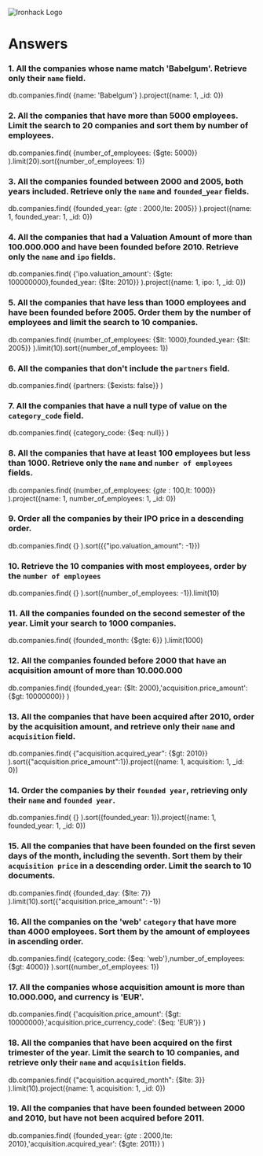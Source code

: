 ![Ironhack Logo](https://i.imgur.com/1QgrNNw.png)

# Answers

### 1. All the companies whose name match 'Babelgum'. Retrieve only their `name` field.

db.companies.find(
{name: 'Babelgum'}
).project({name: 1, \_id: 0})

### 2. All the companies that have more than 5000 employees. Limit the search to 20 companies and sort them by **number of employees**.

db.companies.find(
{number_of_employees: {$gte: 5000}}
).limit(20).sort({number_of_employees: 1})

### 3. All the companies founded between 2000 and 2005, both years included. Retrieve only the `name` and `founded_year` fields.

db.companies.find(
{founded_year: {$gte: 2000,$lte: 2005}}
).project({name: 1, founded_year: 1, \_id: 0})

### 4. All the companies that had a Valuation Amount of more than 100.000.000 and have been founded before 2010. Retrieve only the `name` and `ipo` fields.

db.companies.find(
{'ipo.valuation_amount': {$gte: 100000000},founded_year: {$lte: 2010}}
).project({name: 1, ipo: 1, \_id: 0})

### 5. All the companies that have less than 1000 employees and have been founded before 2005. Order them by the number of employees and limit the search to 10 companies.

db.companies.find(
{number_of_employees: {$lt: 1000},founded_year: {$lt: 2005}}
).limit(10).sort({number_of_employees: 1})

### 6. All the companies that don't include the `partners` field.

<!-- db.companies.find(
  {partners: {$ne: []}}
) -->

db.companies.find(
{partners: {$exists: false}}
)

### 7. All the companies that have a null type of value on the `category_code` field.

db.companies.find(
{category_code: {$eq: null}}
)

### 8. All the companies that have at least 100 employees but less than 1000. Retrieve only the `name` and `number of employees` fields.

db.companies.find(
{number_of_employees: {$gte: 100,$lt: 1000}}
).project({name: 1, number_of_employees: 1, \_id: 0})

### 9. Order all the companies by their IPO price in a descending order.

db.companies.find(
{}
).sort({{"ipo.valuation_amount": -1}})

### 10. Retrieve the 10 companies with most employees, order by the `number of employees`

db.companies.find(
{}
).sort({number_of_employees: -1}).limit(10)

### 11. All the companies founded on the second semester of the year. Limit your search to 1000 companies.

db.companies.find(
{founded_month: {$gte: 6}}
).limit(1000)

### 12. All the companies founded before 2000 that have an acquisition amount of more than 10.000.000

db.companies.find(
{founded_year: {$lt: 2000},'acquisition.price_amount': {$gt: 10000000}}
)

### 13. All the companies that have been acquired after 2010, order by the acquisition amount, and retrieve only their `name` and `acquisition` field.

db.companies.find(
{"acquisition.acquired_year": {$gt: 2010}}
).sort({"acquisition.price_amount":1}).project({name: 1, acquisition: 1, \_id: 0})

### 14. Order the companies by their `founded year`, retrieving only their `name` and `founded year`.

db.companies.find(
{}
).sort({founded_year: 1}).project({name: 1, founded_year: 1, \_id: 0})

### 15. All the companies that have been founded on the first seven days of the month, including the seventh. Sort them by their `acquisition price` in a descending order. Limit the search to 10 documents.

db.companies.find(
{founded_day: {$lte: 7}}
).limit(10).sort({"acquisition.price_amount": -1})

### 16. All the companies on the 'web' `category` that have more than 4000 employees. Sort them by the amount of employees in ascending order.

db.companies.find(
{category_code: {$eq: 'web'},number_of_employees: {$gt: 4000}}
).sort({number_of_employees: 1})

### 17. All the companies whose acquisition amount is more than 10.000.000, and currency is 'EUR'.

db.companies.find(
{'acquisition.price_amount': {$gt: 10000000},'acquisition.price_currency_code': {$eq: 'EUR'}}
)

### 18. All the companies that have been acquired on the first trimester of the year. Limit the search to 10 companies, and retrieve only their `name` and `acquisition` fields.

db.companies.find(
{"acquisition.acquired_month": {$lte: 3}}
).limit(10).project({name: 1, acquisition: 1, \_id: 0})

### 19. All the companies that have been founded between 2000 and 2010, but have not been acquired before 2011.

db.companies.find(
{founded_year: {$gte: 2000,$lte: 2010},'acquisition.acquired_year': {$gte: 2011}}
)
